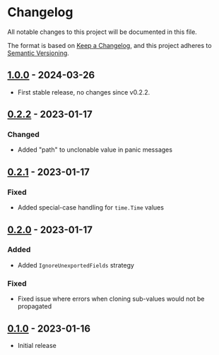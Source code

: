 # Changelog

All notable changes to this project will be documented in this file.

The format is based on [Keep a Changelog], and this project adheres to
[Semantic Versioning].

<!-- references -->

[keep a changelog]: https://keepachangelog.com/en/1.0.0/
[semantic versioning]: https://semver.org/spec/v2.0.0.html

## [1.0.0] - 2024-03-26

- First stable release, no changes since v0.2.2.

## [0.2.2] - 2023-01-17

### Changed

- Added "path" to unclonable value in panic messages

## [0.2.1] - 2023-01-17

### Fixed

- Added special-case handling for `time.Time` values

## [0.2.0] - 2023-01-17

### Added

- Added `IgnoreUnexportedFields` strategy

### Fixed

- Fixed issue where errors when cloning sub-values would not be propagated

## [0.1.0] - 2023-01-16

- Initial release

<!-- references -->

[unreleased]: https://github.com/dogmatiq/dyad
[0.1.0]: https://github.com/dogmatiq/dyad/releases/tag/v0.1.0
[0.2.0]: https://github.com/dogmatiq/dyad/releases/tag/v0.2.0
[0.2.1]: https://github.com/dogmatiq/dyad/releases/tag/v0.2.1
[0.2.2]: https://github.com/dogmatiq/dyad/releases/tag/v0.2.2
[1.0.0]: https://github.com/dogmatiq/dyad/releases/tag/v1.0.0

<!-- version template
## [0.0.1] - YYYY-MM-DD

### Added
### Changed
### Deprecated
### Removed
### Fixed
### Security
-->
